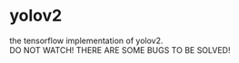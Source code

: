 # yolov2
the tensorflow implementation of yolov2.  
DO NOT WATCH! THERE ARE SOME BUGS TO BE SOLVED!
